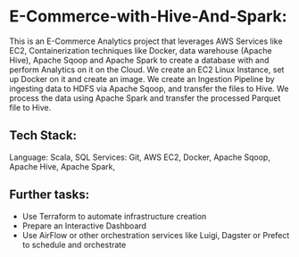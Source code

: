 # E-Commerce-with-Hive-And-Spark:

This is an E-Commerce Analytics project that leverages AWS Services like EC2, Containerization techniques like Docker, data warehouse (Apache Hive), Apache Sqoop and Apache Spark to create a database with and perform Analytics on it on the Cloud. 
We create an EC2 Linux Instance, set up Docker on it and create an image. We create an Ingestion Pipeline by ingesting data to HDFS via Apache Sqoop, and transfer the files to Hive. We process the data using Apache Spark and transfer the processed Parquet file to Hive.

## Tech Stack:

Language: Scala, SQL
Services: Git, AWS EC2, Docker, Apache Sqoop, Apache Hive, Apache Spark, 

## Further tasks:

- Use Terraform to automate infrastructure creation
- Prepare an Interactive Dashboard
- Use AirFlow or other orchestration services like Luigi, Dagster or Prefect to schedule and orchestrate
